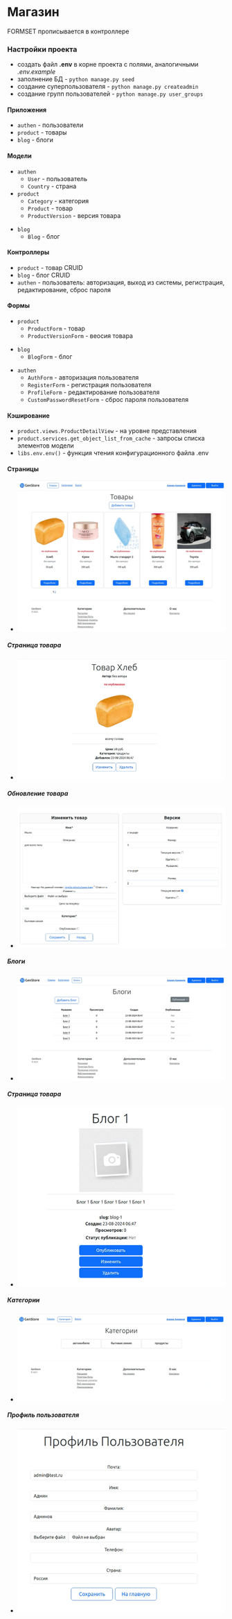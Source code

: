 # Магазин

FORMSET прописывается в контроллере

### Настройки проекта
+ cоздать файл **.env** в корне проекта с полями, аналогичными *.env.example*
+ заполнение БД - ``python manage.py seed``
+ создание суперпользователя - ``python manage.py createadmin``
+ создание групп пользователей - ``python manage.py user_groups``

#### Приложения
+ ``authen`` - пользователи
+ ``product`` - товары
+ ``blog`` - блоги

#### Модели
* ``authen``
  + ``User`` - пользователь
  +  ``Country`` - страна
* ``product``
  + ``Category`` - категория
  + ``Product``  - товар
  + ``ProductVersion`` - версия товара
+ ``blog``
  + ``Blog`` - блог


#### Контроллеры
+ ``product`` - товар CRUID
+ ``blog`` - блог CRUID
+ ``authen`` - пользователь: авторизация, выход из системы, регистрация, редактирование, сброс пароля


#### Формы
* ``product``
  + ``ProductForm`` - товар
  + ``ProductVersionForm`` - веосия товара
+ ``blog``
  + ``BlogForm`` - блог
* ``authen``
  + ``AuthForm`` - авторизация пользователя
  + ``RegisterForm`` - регистрация пользователя
  + ``ProfileForm`` - редактирование пользователя
  + ``CustomPasswordResetForm`` - сброс пароля пользователя

#### Кэширование
+ ``product.views.ProductDetailView`` - на уровне представления
+ ``product.services.get_object_list_from_cache`` - запросы списка элементов модели
+ ``libs.env.env()`` - функция чтения конфигурационного файла .env

#### Страницы
+ ![товары](/readme/product.png)
##### Страница товара
+ ![товар - страница](/readme/product_detail.png)
##### Обновление товара
+ ![товар - обновление](/readme/product_update.png)
##### Блоги
+ ![блоги](/readme/blogs.png)
##### Страница товара
+ ![страница блога](/readme/blog_detail.png)
##### Категории
+ ![блоги](/readme/categories.png)
##### Профиль пользователя
+ ![блоги](/readme/user_profile.png)

